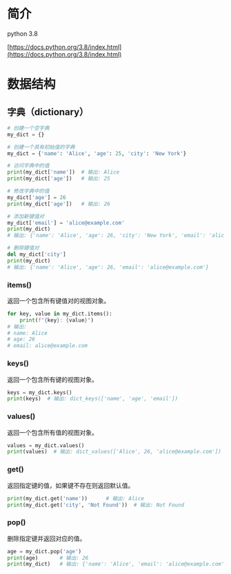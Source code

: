 
# 简介

python 3.8

[https://docs.python.org/3.8/index.html](https://docs.python.org/3.8/index.html)

# 数据结构

## 字典（dictionary）

```python
# 创建一个空字典
my_dict = {}

# 创建一个具有初始值的字典
my_dict = {'name': 'Alice', 'age': 25, 'city': 'New York'}

# 访问字典中的值
print(my_dict['name'])  # 输出: Alice
print(my_dict['age'])   # 输出: 25

# 修改字典中的值
my_dict['age'] = 26
print(my_dict['age'])   # 输出: 26

# 添加新键值对
my_dict['email'] = 'alice@example.com'
print(my_dict)
# 输出: {'name': 'Alice', 'age': 26, 'city': 'New York', 'email': 'alice@example.com'}

# 删除键值对
del my_dict['city']
print(my_dict)
# 输出: {'name': 'Alice', 'age': 26, 'email': 'alice@example.com'}
```

### items()

返回一个包含所有键值对的视图对象。

```python
for key, value in my_dict.items():
    print(f"{key}: {value}")
# 输出:
# name: Alice
# age: 26
# email: alice@example.com
```

### keys()

返回一个包含所有键的视图对象。

```python
keys = my_dict.keys()
print(keys)  # 输出: dict_keys(['name', 'age', 'email'])
```

### values()

返回一个包含所有值的视图对象。

```python
values = my_dict.values()
print(values)  # 输出: dict_values(['Alice', 26, 'alice@example.com'])
```

### get()

返回指定键的值，如果键不存在则返回默认值。

```python
print(my_dict.get('name'))      # 输出: Alice
print(my_dict.get('city', 'Not Found'))  # 输出: Not Found
```

### pop()

删除指定键并返回对应的值。

```python
age = my_dict.pop('age')
print(age)       # 输出: 26
print(my_dict)   # 输出: {'name': 'Alice', 'email': 'alice@example.com'}
```

